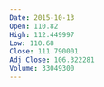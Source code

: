 ```yaml
---
Date: 2015-10-13
Open: 110.82
High: 112.449997
Low: 110.68
Close: 111.790001
Adj Close: 106.322281
Volume: 33049300
---
```

